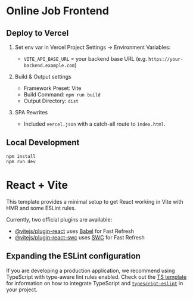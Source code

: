 # Online Job Frontend

## Deploy to Vercel

1. Set env var in Vercel Project Settings → Environment Variables:
   - `VITE_API_BASE_URL` = your backend base URL (e.g. `https://your-backend.example.com`)

2. Build & Output settings
   - Framework Preset: Vite
   - Build Command: `npm run build`
   - Output Directory: `dist`

3. SPA Rewrites
   - Included `vercel.json` with a catch-all route to `index.html`.

## Local Development

```
npm install
npm run dev
```

# React + Vite

This template provides a minimal setup to get React working in Vite with HMR and some ESLint rules.

Currently, two official plugins are available:

- [@vitejs/plugin-react](https://github.com/vitejs/vite-plugin-react/blob/main/packages/plugin-react) uses [Babel](https://babeljs.io/) for Fast Refresh
- [@vitejs/plugin-react-swc](https://github.com/vitejs/vite-plugin-react/blob/main/packages/plugin-react-swc) uses [SWC](https://swc.rs/) for Fast Refresh

## Expanding the ESLint configuration

If you are developing a production application, we recommend using TypeScript with type-aware lint rules enabled. Check out the [TS template](https://github.com/vitejs/vite/tree/main/packages/create-vite/template-react-ts) for information on how to integrate TypeScript and [`typescript-eslint`](https://typescript-eslint.io) in your project.
